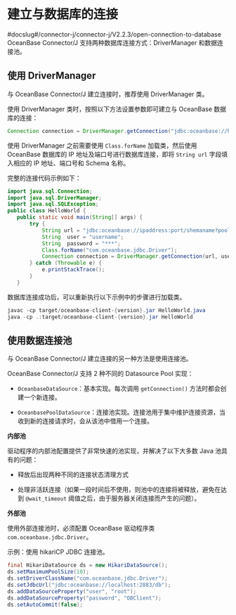 建立与数据库的连接 
==============================
#docslug#/connector-j/connector-j/V2.2.3/open-connection-to-database
OceanBase Connector/J 支持两种数据库连接方式：DriverManager 和数据连接池。

使用 DriverManager 
----------------------------------

与 OceanBase Connector/J 建立连接时，推荐使用 DriverManager 类。

使用 DriverManager 类时，按照以下方法设置参数即可建立与 OceanBase 数据库的连接：

```java
Connection connection = DriverManager.getConnection("jdbc:oceanbase://host:port/user=root&password=***");
```



使用 DriverManager 之前需要使用 `Class.forName` 加载类，然后使用 OceanBase 数据库的 IP 地址及端口号进行数据库连接，即将 `String url` 字段填入相应的 IP 地址、端口号和 Schema 名称。

完整的连接代码示例如下：

```java
import java.sql.Connection;
import java.sql.DriverManager;
import java.sql.SQLException;
public class HelloWorld {
   public static void main(String[] args) {
       try {
           String url = "jdbc:oceanbase://ipaddress:port/shemaname?pool=false";
           String  user = "username";
           String  password = "***";
           Class.forName("com.oceanbase.jdbc.Driver");
           Connection connection = DriverManager.getConnection(url, user, password);
       } catch (Throwable e) {
           e.printStackTrace();
       }
   }
```



数据库连接成功后，可以重新执行以下示例中的步骤进行加载类。

```java
javac -cp target/oceanbase-client-{version}.jar HelloWorld.java
java -cp .:target/oceanbase-client-{version}.jar HelloWorld
```





使用数据连接池 
-------------------------

与 OceanBase Connector/J 建立连接的另一种方法是使用连接池。

OceanBase Connector/J 支持 2 种不同的 Datasource Pool 实现：

* `OceanbaseDataSource`：基本实现。每次调用 `getConnection()` 方法时都会创建一个新连接。

  

* `OceanbasePoolDataSource`：连接池实现。连接池用于集中维护连接资源，当收到新的连接请求时，会从该池中借用一个连接。

  




**内部池** 

驱动程序的内部池配置提供了非常快速的池实现，并解决了以下大多数 Java 池具有的问题：

* 释放后出现两种不同的连接状态清理方式

  

* 处理非活跃连接（如果一段时间后不使用，则池中的连接将被释放，避免在达到 `@wait_timeout` 阈值之后，由于服务器关闭连接而产生的问题）。

  




**外部池** 

使用外部连接池时，必须配置 OceanBase 驱动程序类 `com.oceanbase.jdbc.Driver`。

示例：使用 hikariCP JDBC 连接池。

```java
final HikariDataSource ds = new HikariDataSource();
ds.setMaximumPoolSize(10);
ds.setDriverClassName("com.oceanbase.jdbc.Driver");
ds.setJdbcUrl("jdbc:oceanbase://localhost:2883/db");
ds.addDataSourceProperty("user", "root");
ds.addDataSourceProperty("password", "OBClient");
ds.setAutoCommit(false);
```




